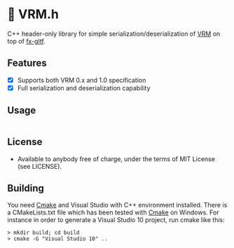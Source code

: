 # :diamond_shape_with_a_dot_inside: VRM.h

C++ header-only library for simple serialization/deserialization of [VRM](https://vrm.dev/en/) on top of [fx-gltf](https://github.com/jessey-git/fx-gltf).

## Features

- [x] Supports both VRM 0.x and 1.0 specification
- [x] Full serialization and deserialization capability

## Usage

```cpp

```


## License

* Available to anybody free of charge, under the terms of MIT License (see LICENSE).

## Building

You need [Cmake](https://cmake.org/download/) and Visual Studio with C++ environment installed. There is a CMakeLists.txt file which has been tested with [Cmake](https://cmake.org/download/) on Windows. For instance in order to generate a Visual Studio 10 project, run cmake like this:


```
> mkdir build; cd build
> cmake -G "Visual Studio 10" ..
```

